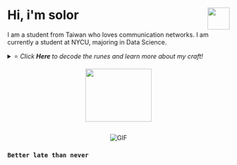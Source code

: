 # Hi, i'm solor <img align="right" src="https://media.giphy.com/media/3oKIPnAiaMCws8nOsE/giphy.gif" width="50" height="50" />

I am a student from Taiwan who loves communication networks. I am currently a student at NYCU, majoring in Data Science.

<details>
  <summary> ⭐ <i> Click <b> Here </b> to decode the runes and learn more about my craft! </i>
<p align="center">  
  <img align="middle" src="https://media.giphy.com/media/du3J3cXyzhj75IOgvA/giphy.gif" width="150" height="120"  alt=""/> 
</p> </summary>  



- 🧠 I’m currently learning __5G Networks and Machine Learning__
- ✨ Fun fact: I believe technology is the closest thing we have to magic

<p align="center">
  <img src="https://github-readme-stats.vercel.app/api?username=solar224&show_icons=true&hide_border=true&theme=dracula" alt="solar224's github stats" />
  <img src="https://github-readme-stats.vercel.app/api/top-langs/?username=solar224&hide_border=true&theme=dracula" alt="solar224's top languages" />
</p>

We have now explored the depths of this digital grimoire.

</details>

<p align="center">
<img alt="GIF" src="https://raw.githubusercontent.com/JoeyBling/JoeyBling/master/pic/pusheencode.gif" />
</p>

### `Better late than never`
